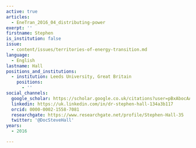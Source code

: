 ```yaml
---
active: true
articles:
  - EneTran_2016_04_distributing-power
exerpt: ''
firstname: Stephen
is_institution: false
issue:
  - content/issues/territories-of-energy-transition.md
language:
  - English
lastname: Hall
positions_and_institutions:
  - institution: Leeds University, Great Britain
    positions:
      - ''
social_channels:
  google_scholar: https://scholar.google.co.uk/citations?user=pBxAbocAAAAJ&hl=en
  linkedin: https://uk.linkedin.com/in/dr-stephen-hall-134a3b117
  orcid: 0000-0002-1558-7081
  researchgate: https://www.researchgate.net/profile/Stephen-Hall-35
  twitter: '@DocSteveHall'
years:
  - 2016

---
```

